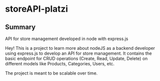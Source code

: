 # storeAPI-platzi
## Summary
API for store management developed in node with express.js

Hey! This is a project to learn more about nodeJS as a backend developer using express.js to develop an API for store management. It contains the basic endpoint for CRUD
operations (Create, Read, Update, Delete) on different models like Products, Categories, Users, etc.

The project is meant to be scalable over time.

